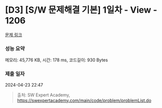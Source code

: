 # [D3] [S/W 문제해결 기본] 1일차 - View - 1206 

[문제 링크](https://swexpertacademy.com/main/code/problem/problemDetail.do?contestProbId=AV134DPqAA8CFAYh) 

### 성능 요약

메모리: 45,776 KB, 시간: 178 ms, 코드길이: 930 Bytes

### 제출 일자

2024-04-23 22:47



> 출처: SW Expert Academy, https://swexpertacademy.com/main/code/problem/problemList.do